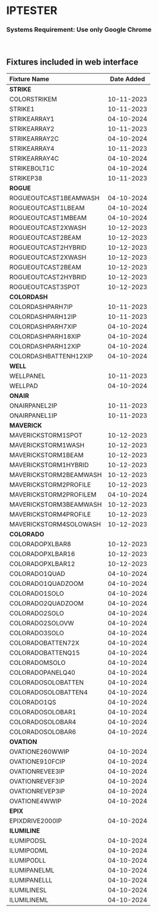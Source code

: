 # IPTESTER

### Systems Requirement: Use only Google Chrome
&nbsp;


## Fixtures included in web interface  

| Fixture Name           | Date Added |
|   :--                  |     :-:    |
| **STRIKE** | |
| COLORSTRIKEM          | 10-11-2023 |
| STRIKE1                | 10-11-2023 |
| STRIKEARRAY1       | 04-10-2024 |
| STRIKEARRAY2           | 10-11-2023 |
| STRIKEARRAY2C       | 04-10-2024 |
| STRIKEARRAY4           | 10-11-2023 |
| STRIKEARRAY4C       | 04-10-2024 |
| STRIKEBOLT1C       | 04-10-2024 |
| STRIKEP38              | 10-11-2023 |
| **ROGUE** | |
| ROGUEOUTCAST1BEAMWASH      | 04-10-2024 |
| ROGUEOUTCAST1LBEAM     | 04-10-2024 |
| ROGUEOUTCAST1MBEAM      | 04-10-2024 |
| ROGUEOUTCAST2XWASH     | 10-12-2023 |
| ROGUEOUTCAST2BEAM      | 10-12-2023 |
| ROGUEOUTCAST2HYBRID    | 10-12-2023 |
| ROGUEOUTCAST2XWASH     | 10-12-2023 |
| ROGUEOUTCAST2BEAM      | 10-12-2023 |
| ROGUEOUTCAST2HYBRID    | 10-12-2023 |
| ROGUEOUTCAST3SPOT      | 10-12-2023 |
| **COLORDASH** | |
| COLORDASHPARH7IP       | 10-11-2023 |
| COLORDASHPARH12IP      | 10-11-2023 
| COLORDASHPARH7XIP       | 04-10-2024 |
| COLORDASHPARH18XIP       | 04-10-2024 |
| COLORDASHPARH12XIP       | 04-10-2024 |
| COLORDASHBATTENH12XIP       | 04-10-2024 |
| **WELL** | |
| WELLPANEL              | 10-11-2023 |
| WELLPAD       | 04-10-2024 |
| **ONAIR** | |
| ONAIRPANEL2IP          | 10-11-2023 |
| ONAIRPANEL1IP          | 10-11-2023 |
| **MAVERICK** | |
| MAVERICKSTORM1SPOT     | 10-12-2023 |
| MAVERICKSTORM1WASH     | 10-12-2023 |
| MAVERICKSTORM1BEAM     | 10-12-2023 |
| MAVERICKSTORM1HYBRID   | 10-12-2023 |
| MAVERICKSTORM2BEAMWASH | 10-12-2023 |
| MAVERICKSTORM2PROFILE  | 10-12-2023 |
| MAVERICKSTORM2PROFILEM       | 04-10-2024 |
| MAVERICKSTORM3BEAMWASH | 10-12-2023 |
| MAVERICKSTORM4PROFILE  | 10-12-2023 |
| MAVERICKSTORM4SOLOWASH | 10-12-2023 |
| **COLORADO** | |
| COLORADOPXLBAR8        | 10-12-2023 |
| COLORADOPXLBAR16       | 10-12-2023 |
| COLORADOPXLBAR12       | 10-12-2023 |
| COLORADO1QUAD       | 04-10-2024 |
| COLORADO1QUADZOOM       | 04-10-2024 |
| COLORADO1SOLO      | 04-10-2024 |
| COLORADO2QUADZOOM       | 04-10-2024 |
| COLORADO2SOLO       | 04-10-2024 |
| COLORADO2SOLOVW      | 04-10-2024 |
| COLORADO3SOLO       | 04-10-2024 |
| COLORADOBATTEN72X      | 04-10-2024 |
| COLORADOBATTENQ15       | 04-10-2024 |
| COLORADOMSOLO       | 04-10-2024 |
| COLORADOPANELQ40       | 04-10-2024 |
| COLORADOSOLOBATTEN       | 04-10-2024 |
| COLORADOSOLOBATTEN4       | 04-10-2024 |
| COLORADO1QS       | 04-10-2024 |
| COLORADOSOLOBAR1       | 04-10-2024 |
| COLORADOSOLOBAR4       | 04-10-2024 |
| COLORADOSOLOBAR6       | 04-10-2024 |
| **OVATION** | |
| OVATIONE260WWIP       | 04-10-2024 |
| OVATIONE910FCIP       | 04-10-2024 |
| OVATIONREVEE3IP       | 04-10-2024 |
| OVATIONREVEF3IP       | 04-10-2024 |
| OVATIONREVEP3IP       | 04-10-2024 |
| OVATIONE4WWIP       | 04-10-2024 |
| **EPIX** | |
| EPIXDRIVE2000IP       | 04-10-2024 |
| **ILUMILINE** | |
| ILUMIPODSL       | 04-10-2024 |
| ILUMIPODML       | 04-10-2024 |
| ILUMIPODLL       | 04-10-2024 |
| ILUMIPANELML       | 04-10-2024 |
| ILUMIPANELLL       | 04-10-2024 |
| ILUMILINESL       | 04-10-2024 |
| ILUMILINEML       | 04-10-2024 |
